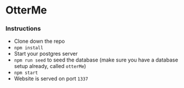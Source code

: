 # OtterMe

### Instructions
* Clone down the repo
* `npm install`
* Start your postgres server
* `npm run seed` to seed the database (make sure you have a database setup already, called `otterMe`)
* `npm start`
* Website is served on port `1337`

